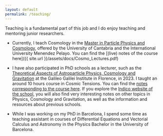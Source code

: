```yaml
---
layout: default
permalink: /teaching/
---
```


Teaching is a fundamental part of this job and I do enjoy teaching and mentoring junior researchers. 

- Currently, I teach Cosmology in the [Master in Particle Physics and Cosmology](https://masterphyparcos.ifca.es/), offered by the University of Cantabria and the International University Menendez Pelayo. 
   You can find the [(live) notes of the course here]({{ site.url }}/assets/docs/Cosmo_Lectures.pdf)
   
 - I have also participated in PhD schools as a lecturer, such as the [Theoretical Aspects of Astroparticle Physics, Cosmology and Gravitation](https://www.ggi.infn.it/showevent.pl?id=445) at the Galileo Galilei Institute in Florence, in 2023. I taught an around 10 hours course in Cosmic Tensions. You can find the [notes corresponding to the course here](https://agenda.infn.it/event/33079/sessions/25414/attachments/103532/144965/GGI_tensions_lectures-and-tutorials-2023.pdf). If you explore the [Indico website of the school](https://agenda.infn.it/event/33079/), you will also find very interesting notes on other topics in Physics, Cosmology and Gravitation, as well as the information and resources about previous schools.
 
 - While I was working on my PhD in Barcelona, I spend some time as teaching assistant in courses of Differential Equations and Vectorial Calculus and Astronomy in the Physics Bachelor in the University of Barcelona.